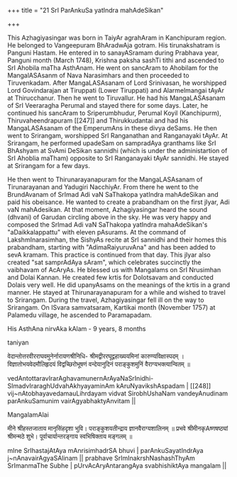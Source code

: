 +++
title = "21 SrI ParAnkuSa yatIndra mahAdeSikan"

+++

This Azhagiyasingar was born in TaiyAr agrahAram in Kanchipuram region. He belonged to Vangeepuram BhAradwAja gotram. His tirunakshatram is Panguni Hastam. He entered in to sanayASramam during Prabhava year, Panguni month (March 1748), Krishna paksha sashTi tithi and ascended to SrI Ahobila maTha AsthAnam. He went on sancAram to Ahobilam for the MangalASAsanm of Nava Narasimhars and then proceeded to Tiruvenkadam. After MangaLASAsanam of Lord Srinivasan, he worshipped Lord Govindarajan at Tiruppati (Lower Tiruppati) and Alarmelmangai tAyAr at Thirucchanur. Then he went to Tiruvallur. He had his MangaLASAsanam of SrI Veeraragha Perumal and stayed there for some days. Later, he continued his sancAram to Sriperumbhudur, Perumal Koyil (Kanchipurm), Thiruvaheendrapuram [[247]] and Thirukkudantai and had his MangaLASAsanam of the EmperumAns in these divya deSams. He then went to Srirangam, worshipped SrI Ranganathan and Ranganayaki tAyAr. At Srirangam, he performed upadeSam on sampradAya granthams like SrI BhAshyam at SvAmi DeSikan sannidhi (which is under the administartion of SrI Ahoblia maTham) opposite to SrI Ranganayaki tAyAr sannidhi. He stayed at Srirangam for a few days.

He then went to Thirunarayanapuram for the MangaLASAsanam of Tirunarayanan and Yadugiri NacchiyAr. From there he went to the BrundAvanam of SrImad Adi vaN SaThakopa yatIndra mahAdeSikan and paid his obeisance. He wanted to create a prabandham on the first jIyar, Adi vaN mahAdesikan. At that moment, Azhagiyasingar heard the sound (dhvani) of Garudan circling above in the sky. He was very happy and composed the SrImad Adi vaN SaThakopa yatIndra mahaAdeSikan's "aDaikkalappattu" with eleven pAsurams. At the command of LakshmInarasimhan, the SishyAs recite at SrI sannidhi and their homes this prabandham, starting with "AdimaRaiyuruvAna" and has been added to sevA kramam. This practice is continued from that day. This jIyar also created "sat samprAdAya sAram", which celebrates succinctly the vaibhavam of AcAryAs. He blessed us with Mangalams on SrI Nrusimhan and Dolai Kannan. He created few krtis for Dolotsavam and conducted Dolais very well. He did upanyAsams on the meanings of the krtis in a grand manner. He stayed at Thirunarayanapuram for a while and wished to travel to Srirangam. During the travel, Azhagiyasingar fell ill on the way to Srirangam. On ISvara samvatsaram, Kartikai month (November 1757) at Palamedu village, he ascended to Paramapadam.

His AsthAna nirvAka kAlam - 9 years, 8 months

taniyan

वेदान्तोत्तरवीरराघवमुनेर्नारायणश्रीनिधि- श्रीमद्वीररघूद्वहाख्ययमिनां कारुण्यविक्षास्पदम् ।
विज्ञातोभयवेदमौलिहृदयं विद्वच्छिरोभूषणं वन्देयानुदिनं पराङ्कुशमुनिं वैराग्यभक्त्यान्वितम् ॥

vedAntottaravIrarAghavamunernArAyaNaSrInidhi- SImadvIraraghUdvahAkhyayaminAm kAruNyavikshAspadam | [[248]] vij~nAtobhayavedamauLihrdayam vidvat SirobhUshaNam vandeyAnudinam parAnkuSamunim vairAgyabhaktyAnvitam ||

MangalamAlai

मीने श्रीहस्तजाताय मानृसिंहदृशा भुवि। पराङ्कुशयतीन्द्राय ज्ञानवैराग्यशालिनम् ॥
प्रभवे श्रीमीनकृAष्णषष्ठ्यां श्रीमन्मठे शुभे। पूर्वाचार्यान्तरङ्गाय स्वभिषिक्ताय मङ्गलम् ॥

mIne SrIhastajAtAya mAnrisimhadrSA bhuvi | parAnkuSayatIndrAya j~nAnavairAgyaSAlinam || prabhave SrImInakrshNashashThyAm SrImanmaThe Subhe | pUrvAcAryAntarangAya svabhishiktAya mangalam ||


